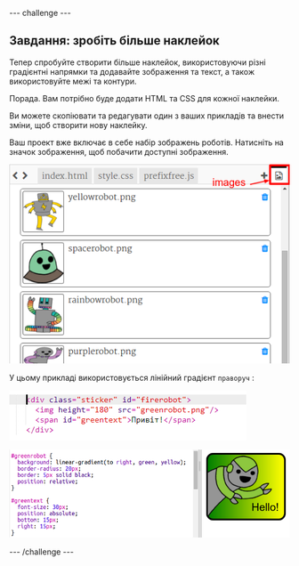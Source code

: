 \--- challenge \---

## Завдання: зробіть більше наклейок

Тепер спробуйте створити більше наклейок, використовуючи різні градієнтні напрямки та додавайте зображення та текст, а також використовуйте межі та контури.

Порада. Вам потрібно буде додати HTML та CSS для кожної наклейки.

Ви можете скопіювати та редагувати один з ваших прикладів та внести зміни, щоб створити нову наклейку.

Ваш проект вже включає в себе набір зображень роботів. Натисніть на значок зображення, щоб побачити доступні зображення.

![знімок екрану](images/stickers-images.png)

У цьому прикладі використовується лінійний градієнт ` праворуч ` :

![знімок екрану](images/stickers-green-html.png)

![знімок екрану](images/stickers-green-style.png)

\--- /challenge \---